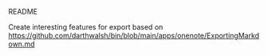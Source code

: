 

README





Create interesting features for export based on <https://github.com/darthwalsh/bin/blob/main/apps/onenote/ExportingMarkdown.md>





